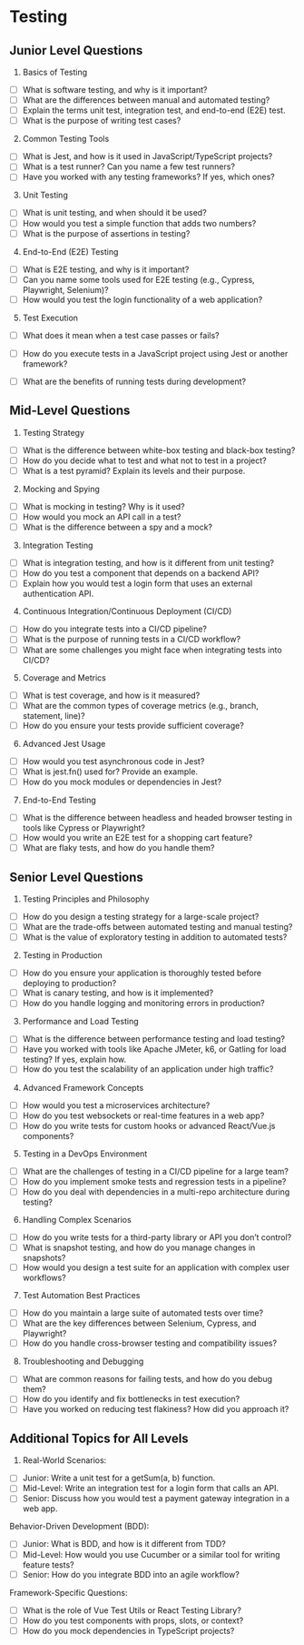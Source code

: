 # Testing

## Junior Level Questions
1. Basics of Testing
- [ ] What is software testing, and why is it important?
- [ ] What are the differences between manual and automated testing?
- [ ] Explain the terms unit test, integration test, and end-to-end (E2E) test.
- [ ] What is the purpose of writing test cases?

2. Common Testing Tools
- [ ] What is Jest, and how is it used in JavaScript/TypeScript projects?
- [ ] What is a test runner? Can you name a few test runners?
- [ ] Have you worked with any testing frameworks? If yes, which ones?

3. Unit Testing
- [ ] What is unit testing, and when should it be used?
- [ ] How would you test a simple function that adds two numbers?
- [ ] What is the purpose of assertions in testing?

4. End-to-End (E2E) Testing
- [ ] What is E2E testing, and why is it important?
- [ ] Can you name some tools used for E2E testing (e.g., Cypress, Playwright, Selenium)?
- [ ] How would you test the login functionality of a web application?

5. Test Execution
- [ ] What does it mean when a test case passes or fails?
- [ ] How do you execute tests in a JavaScript project using Jest or another framework?
- [ ] What are the benefits of running tests during development?


## Mid-Level Questions

1. Testing Strategy
- [ ] What is the difference between white-box testing and black-box testing?
- [ ] How do you decide what to test and what not to test in a project?
- [ ] What is a test pyramid? Explain its levels and their purpose.

2. Mocking and Spying
- [ ] What is mocking in testing? Why is it used?
- [ ] How would you mock an API call in a test?
- [ ] What is the difference between a spy and a mock?

3. Integration Testing
- [ ] What is integration testing, and how is it different from unit testing?
- [ ] How do you test a component that depends on a backend API?
- [ ] Explain how you would test a login form that uses an external authentication API.

4. Continuous Integration/Continuous Deployment (CI/CD)
- [ ] How do you integrate tests into a CI/CD pipeline?
- [ ] What is the purpose of running tests in a CI/CD workflow?
- [ ] What are some challenges you might face when integrating tests into CI/CD?

5. Coverage and Metrics
- [ ] What is test coverage, and how is it measured?
- [ ] What are the common types of coverage metrics (e.g., branch, statement, line)?
- [ ] How do you ensure your tests provide sufficient coverage?

6. Advanced Jest Usage
- [ ] How would you test asynchronous code in Jest?
- [ ] What is jest.fn() used for? Provide an example.
- [ ] How do you mock modules or dependencies in Jest?

7. End-to-End Testing
- [ ] What is the difference between headless and headed browser testing in tools like Cypress or Playwright?
- [ ] How would you write an E2E test for a shopping cart feature?
- [ ] What are flaky tests, and how do you handle them?

## Senior Level Questions

1. Testing Principles and Philosophy
- [ ] How do you design a testing strategy for a large-scale project?
- [ ] What are the trade-offs between automated testing and manual testing?
- [ ] What is the value of exploratory testing in addition to automated tests?

2. Testing in Production
- [ ] How do you ensure your application is thoroughly tested before deploying to production?
- [ ] What is canary testing, and how is it implemented?
- [ ] How do you handle logging and monitoring errors in production?

3. Performance and Load Testing
- [ ] What is the difference between performance testing and load testing?
- [ ] Have you worked with tools like Apache JMeter, k6, or Gatling for load testing? If yes, explain how.
- [ ] How do you test the scalability of an application under high traffic?

4. Advanced Framework Concepts
- [ ] How would you test a microservices architecture?
- [ ] How do you test websockets or real-time features in a web app?
- [ ] How do you write tests for custom hooks or advanced React/Vue.js components?

5. Testing in a DevOps Environment
- [ ] What are the challenges of testing in a CI/CD pipeline for a large team?
- [ ] How do you implement smoke tests and regression tests in a pipeline?
- [ ] How do you deal with dependencies in a multi-repo architecture during testing?

6. Handling Complex Scenarios
- [ ] How do you write tests for a third-party library or API you don’t control?
- [ ] What is snapshot testing, and how do you manage changes in snapshots?
- [ ] How would you design a test suite for an application with complex user workflows?

7. Test Automation Best Practices
- [ ] How do you maintain a large suite of automated tests over time?
- [ ] What are the key differences between Selenium, Cypress, and Playwright?
- [ ] How do you handle cross-browser testing and compatibility issues?

8. Troubleshooting and Debugging
- [ ] What are common reasons for failing tests, and how do you debug them?
- [ ] How do you identify and fix bottlenecks in test execution?
- [ ] Have you worked on reducing test flakiness? How did you approach it?

## Additional Topics for All Levels

1. Real-World Scenarios:
- [ ] Junior: Write a unit test for a getSum(a, b) function.
- [ ] Mid-Level: Write an integration test for a login form that calls an API.
- [ ] Senior: Discuss how you would test a payment gateway integration in a web app.

Behavior-Driven Development (BDD):
- [ ] Junior: What is BDD, and how is it different from TDD?
- [ ] Mid-Level: How would you use Cucumber or a similar tool for writing feature tests?
- [ ] Senior: How do you integrate BDD into an agile workflow?

Framework-Specific Questions:
- [ ] What is the role of Vue Test Utils or React Testing Library?
- [ ] How do you test components with props, slots, or context?
- [ ] How do you mock dependencies in TypeScript projects?